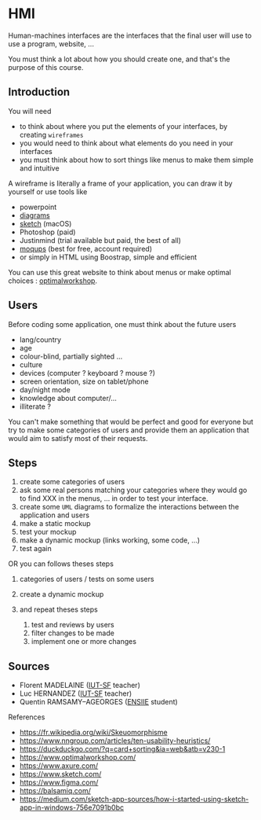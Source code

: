 # HMI

Human-machines interfaces are the interfaces
that the final user will use to use a program,
website, ...

You must think a lot about how you should create one,
and that's the purpose of this course.

## Introduction

You will need

* to think about where you put the elements
of your interfaces, by creating ``wireframes``
* you would need to think about what elements
do you need in your interfaces
* you must think about how to sort things like
menus to make them simple and intuitive
  
A wireframe is literally a frame of your application,
you can draw it by yourself or use tools like

* powerpoint
* [diagrams](https://app.diagrams.net/)
* [sketch](https://www.sketch.com/) (macOS)
* Photoshop (paid)
* Justinmind (trial available but paid, the best of all)
* [moqups](https://moqups.com/) (best for free, account required)
* or simply in HTML using Boostrap, simple and efficient

You can use this great website to think about menus
or make optimal choices : [optimalworkshop](https://www.optimalworkshop.com/).

## Users

Before coding some application, one must think about the
future users

* lang/country
* age
* colour-blind, partially sighted ...
* culture
* devices (computer ? keyboard ? mouse ?)
* screen orientation, size on tablet/phone
* day/night mode
* knowledge about computer/...
* illiterate ?

You can't make something that would be perfect and good for everyone
but try to make some categories of users and provide them
an application that would aim to satisfy most of their
requests.

## Steps

1. create some categories of users
2. ask some real persons matching your categories
where they would go to find XXX in the menus, ...
in order to test your interface.
3. create some ``UML`` diagrams to formalize
the interactions between the application and users
4. make a static mockup
5. test your mockup
6. make a dynamic mockup (links working, some code, ...)
7. test again

OR you can follows theses steps

1. categories of users / tests on some users
2. create a dynamic mockup
3. and repeat theses steps

    1. test and reviews by users
    2. filter changes to be made 
    3. implement one or more changes

## Sources

* Florent MADELAINE ([IUT-SF](http://www.iut-fbleau.fr/) teacher)
* Luc HERNANDEZ ([IUT-SF](http://www.iut-fbleau.fr/) teacher)
* Quentin RAMSAMY–AGEORGES ([ENSIIE](https://www.ensiie.fr/) student)

References

* <https://fr.wikipedia.org/wiki/Skeuomorphisme>
* <https://www.nngroup.com/articles/ten-usability-heuristics/>
* <https://duckduckgo.com/?q=card+sorting&ia=web&atb=v230-1>
* <https://www.optimalworkshop.com/>
* <https://www.axure.com/>
* <https://www.sketch.com/>
* <https://www.figma.com/>
* <https://balsamiq.com/>
* <https://medium.com/sketch-app-sources/how-i-started-using-sketch-app-in-windows-756e7091b0bc>
